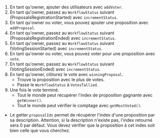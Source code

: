 1. En tant qu'owner, ajouter des utilisateurs avec `addVoter`.
2. En tant qu'owner, passez au `WorkflowStatus` suivant (ProposalsRegistrationStarted) avec `incrementStatus`.
3. En tant qu'owner ou voter, vous pouvez ajouter une proposition avec `addProposal`.
4. En tant qu'owner, passez au `WorkflowStatus` suivant (ProposalsRegistrationEnded) avec `incrementStatus`.
5. En tant qu'owner, passez au `WorkflowStatus` suivant (VotingSessionStarted) avec `incrementStatus`.
6. En tant qu'owner ou voter, vous pouvez voter pour une proposition avec `vote`.
7. En tant qu'owner, passez au `WorkflowStatus` suivant (VotingSessionEnded) avec `incrementStatus`.
8. En tant qu'owner, clôturez le vote avec `winningProposal`.
   - Trouve la proposition avec le plus de votes.
   - Passe le `WorkflowStatus` à `VotesTallied`.
9. Une fois le vote terminé.
   - Tout le monde peut récupérer l'index de proposition gagnante avec `getWinner()`.
   - Tout le monde peut vérifier le comptage avec `getMostVoted()`.

- Le getter `proposalIds` permet de récupérer l'index d'une proposition par sa description. Attention, si la description n'existe pas, l'index retourné sera 0 par défaut. Vous devez vérifier que la proposition à cet index soit bien celle que vous cherchez.
